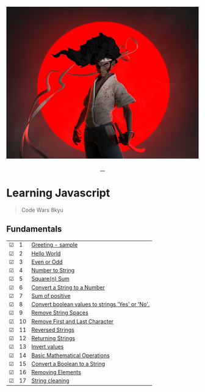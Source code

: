 ![Code Wars | Afro Samurai Style](img/afrosamurai.jpg)

<p align="center">
    <a href="https://github.com/rayanthoney" target="_blank" >
    <img height="35px" src="https://img.shields.io/badge/-C%20O%20D%20E-bb100c?style=plastic&for-the-badge&labelColor=black&logo=Apache&logoColor=b39700  " alt="">&nbsp;&nbsp;
    <img height="35px" src="https://img.shields.io/badge/-W%20A%20R%20S-074a2e?style=plastic&for-the-badge&labelColor=black&logo=ApacheKylin&logoColor=b39700  " alt="">
    </a>
</p>

# Learning Javascript

> Code Wars 8kyu

## Fundamentals

|         |     |                                                                                       |
| ------- | --- | ------------------------------------------------------------------------------------- |
| &#9745; | 1   | [Greeting - sample](functions/1-greeting.js)                                          |
| &#9745; | 2   | [Hello World](fundamentals/hello-world.js)                                            |
| &#9745; | 3   | [Even or Odd](fundamentals/even-or-odd.js)                                            |
| &#9745; | 4   | [Number to String](fundamentals/convert-number-to-string.js)                          |
| &#9745; | 5   | [Square(n) Sum](fundamentals/square-n-sum.js)                                         |
| &#9745; | 6   | [Convert a String to a Number](fundamentals/conv-string-to-num.js)                    |
| &#9745; | 7   | [Sum of positive](fundamentals/sum-of-positive.js)                                    |
| &#9745; | 8   | [Convert boolean values to strings 'Yes' or 'No'.](fundamentals/boolean-to-string.js) |
| &#9745; | 9   | [Remove String Spaces](fundamentals/remove-string-spaces.js)                          |
| &#9745; | 10  | [Remove First and Last Character](fundamentals/remove-first-last-char.js)             |
| &#9745; | 11  | [Reversed Strings](fundamentals/reversed-strings.js)                                  |
| &#9745; | 12  | [Returning Strings](fundamentals/returning-strings.js)                                |
| &#9745; | 13  | [Invert values](fundamentals/Invert-values.js)                                        |
| &#9745; | 14  | [Basic Mathematical Operations](fundamentals/basic-mathematical-operations.js)        |
| &#9745; | 15  | [Convert a Boolean to a String](fundamentals/convert-boolean-to-string.js)            |
| &#9745; | 16  | [Removing Elements](fundamentals\removing-elements.js)                                |
| &#9745; | 17  | [String cleaning](fundamentals/string-cleaning.js)                                    |

<!--
## Loops and Debugging
|     |       |          |
| --- | --- | -------- |
| &#9744; | 7 |[""](./loops/7-only-odds.js) |
| &#9744; | 8 |[""](./loops/8-crazy-caps.js) |
| &#9744; | 9 |[""](./loops/9-bacteria-time.js) |
| &#9744; | 10 |[""](./loops/10-exponentiate.js) |
| &#9744; | 11 |[""](./loops/11-my-slice.js) |
| &#9744; | 12 |[""](./loops/12-my-index-of.js) |
| &#9744; | 13 |[""](./loops/13-most-vowels.js) |

## Coercion and Truthiness
|     |       |          |
| --- | --- | -------- |
| &#9744; | 14 |[""](./coercion/14-how-equal.js) |
| &#9744; | 15 |[""](./coercion/15-is-truthy.js) |
| &#9744; | 16 |[""](./coercion/16-my-or-my-and.js) |
| &#9744; | 17 |[""](./coercion/17-only-one.js) |
| &#9744; | 18 |[""](./coercion/18-zero-dark-thirty.js) |

## Arrays
|     |       |          |
| --- | --- | -------- |
| &#9744; | 19 |[""](./arrays/19-odd-couple.js) |
| &#9744; | 20 |[""](./arrays/20-my-includes.js) |
| &#9744; | 21 |[""](./arrays/21-my-last-index-of.js) |
| &#9744; | 22 |[""](./arrays/22-my-reverse.js) |
| &#9744; | 23 |[""](./arrays/23-my-unshift.js) |
| &#9744; | 24 |[""](./arrays/24-even-and-odd.js) |
| &#9744; | 25 |[""](./arrays/25-array-flattener.js) |
| &#9744; | 26 |[""](./arrays/26-zoo-inventory.js) |
| &#9744; | 27 |[""](./arrays/27-make-grid.js) |
| &#9744; | 28 |[""](./arrays/28-remove-columns.js) |
| &#9744; | 29 |[""](./arrays/29-my-join.js) |
| &#9744; | 30 |[""](./arrays/30-my-slice.js) |
| &#9744; | 31 |[""](./arrays/31-route-array.js) |

## Objects
|     |       |          |
| --- | --- | -------- |
| &#9744; | 32 |[""](./objects/32-last-friday-night.js) |
| &#9744; | 33 |[""](./objects/33-compare-objects.js) |
| &#9744; | 34 |[""](./objects/34-leet-translator.js) |
| &#9744; | 35 |[""](./objects/35-pet-sounds.js) |
| &#9744; | 36 |[""](./objects/36-frequency-analysis.js) |
| &#9744; | 37 |[""](./objects/37-dog-breeder.js) |
| &#9744; | 38 |[""](./objects/38-attendance-check.js) | -->
